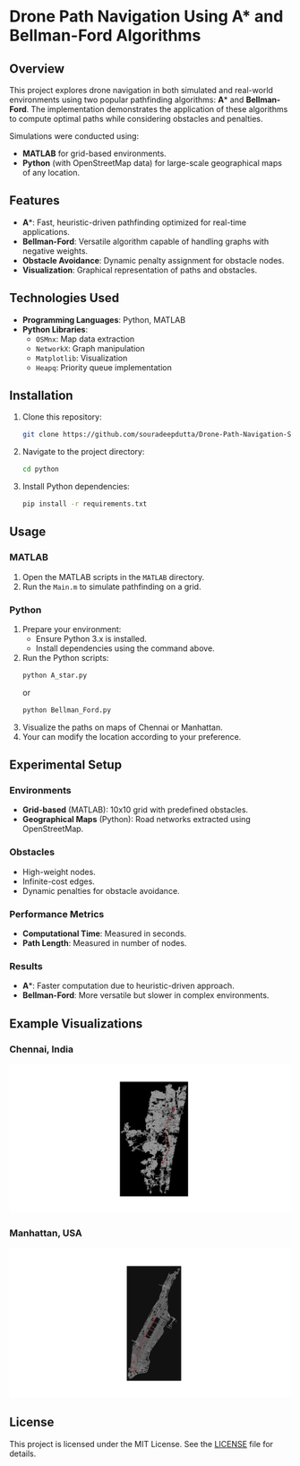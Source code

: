 # Drone Path Navigation Using A* and Bellman-Ford Algorithms

## Overview
This project explores drone navigation in both simulated and real-world environments using two popular pathfinding algorithms: **A*** and **Bellman-Ford**. The implementation demonstrates the application of these algorithms to compute optimal paths while considering obstacles and penalties. 

Simulations were conducted using:
- **MATLAB** for grid-based environments.
- **Python** (with OpenStreetMap data) for large-scale geographical maps of any location.

## Features
- **A***: Fast, heuristic-driven pathfinding optimized for real-time applications.
- **Bellman-Ford**: Versatile algorithm capable of handling graphs with negative weights.
- **Obstacle Avoidance**: Dynamic penalty assignment for obstacle nodes.
- **Visualization**: Graphical representation of paths and obstacles.

## Technologies Used
- **Programming Languages**: Python, MATLAB
- **Python Libraries**:
  - `OSMnx`: Map data extraction
  - `NetworkX`: Graph manipulation
  - `Matplotlib`: Visualization
  - `Heapq`: Priority queue implementation

## Installation
1. Clone this repository:
   ```bash
   git clone https://github.com/souradeepdutta/Drone-Path-Navigation-Simulation.git
   ```
2. Navigate to the project directory:
   ```bash
   cd python
   ```
3. Install Python dependencies:
   ```bash
   pip install -r requirements.txt
   ```

## Usage
### MATLAB
1. Open the MATLAB scripts in the `MATLAB` directory.
2. Run the `Main.m` to simulate pathfinding on a grid.

### Python
1. Prepare your environment:
   - Ensure Python 3.x is installed.
   - Install dependencies using the command above.
2. Run the Python scripts:
   ```bash
   python A_star.py
   ```
   or
   ```bash
   python Bellman_Ford.py
   ```
3. Visualize the paths on maps of Chennai or Manhattan.
4. Your can modify the location according to your preference.

## Experimental Setup
### Environments
- **Grid-based** (MATLAB): 10x10 grid with predefined obstacles.
- **Geographical Maps** (Python): Road networks extracted using OpenStreetMap.

### Obstacles
- High-weight nodes.
- Infinite-cost edges.
- Dynamic penalties for obstacle avoidance.

### Performance Metrics
- **Computational Time**: Measured in seconds.
- **Path Length**: Measured in number of nodes.

### Results
- **A***: Faster computation due to heuristic-driven approach.
- **Bellman-Ford**: More versatile but slower in complex environments.

## Example Visualizations
### Chennai, India
![Chennai A* Path](images/Chennai_1_astar.png)

### Manhattan, USA
![Manhattan Bellman-Ford Path](images/Manhatten_1_Bellman.png)

## License
This project is licensed under the MIT License. See the [LICENSE](LICENSE) file for details.

